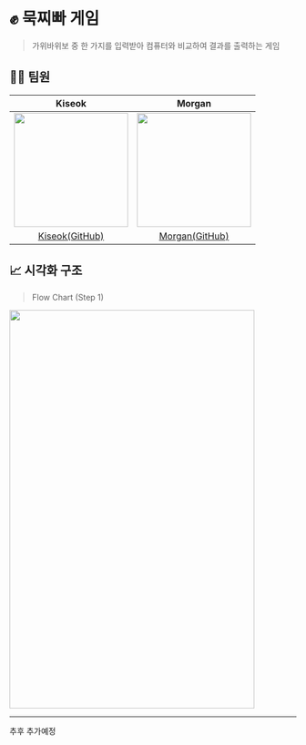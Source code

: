 # ✊ 묵찌빠 게임
> 가위바위보 중 한 가지를 입력받아 컴퓨터와 비교하여 결과를 출력하는 게임
## 🙋‍♂️ 팀원
|Kiseok|Morgan|
|:---:|:---:|
<img src="https://github.com/devjoon/IOS_Weekend_Study_10th_GroupB/assets/101351216/7ba2fc8c-c3f9-4df3-ab1e-72a66363c9b2" width="200" height="200"/>|<img src="https://avatars.githubusercontent.com/u/101351216?v=4" width="200" height="200"/>
|[Kiseok(GitHub)](https://github.com/carti1108)|[Morgan(GitHub)](https://github.com/devjoon)|\
## 📈 시각화 구조
> Flow Chart (Step 1)
<img src="https://github.com/devjoon/ios-rock-paper-scissors/assets/101351216/74cd832b-5820-4db7-9f69-6102946454be" width="430" height="700"/>

---
추후 추가예정
